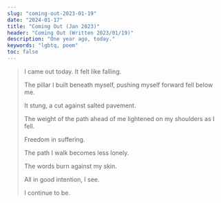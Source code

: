 ```yaml
---
slug: "coming-out-2023-01-19"
date: "2024-01-17"
title: "Coming Out (Jan 2023)"
header: "Coming Out (Written 2023/01/19)"
description: "One year ago, today."
keywords: "lgbtq, poem"
toc: false
---
```


> I came out today. It felt like falling.
>
> The pillar I built beneath myself, pushing myself forward fell below me.
>
> It stung, a cut against salted pavement.
>
> The weight of the path ahead of me lightened on my shoulders as I fell.
>
> Freedom in suffering.
>
> The path I walk becomes less lonely.
>
> The words burn against my skin.
>
> All in good intention, I see.
>
> I continue to be.
